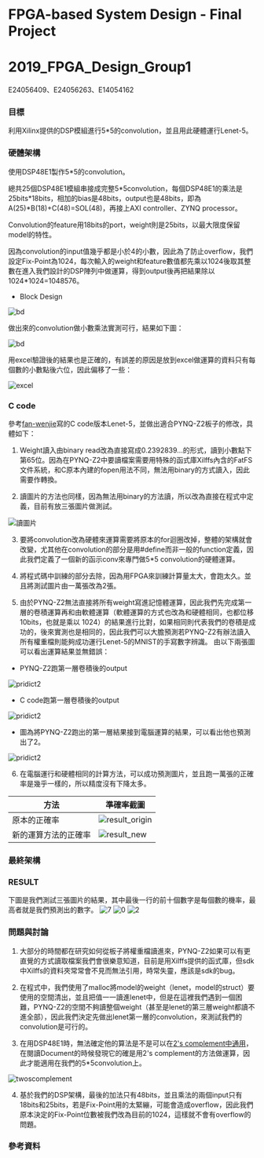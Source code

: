 # FPGA-based System Design - Final Project
# 2019_FPGA_Design_Group1
E24056409、E24056263、E14054162

### 目標

利用Xilinx提供的DSP模組進行5\*5的convolution，並且用此硬體運行Lenet-5。

### 硬體架構

使用DSP48E1製作5\*5的convolution。

總共25個DSP48E1模組串接成完整5\*5convolution，每個DSP48E1的乘法是25bits\*18bits，相加的bias是48bits，output也是48bits，即為A(25)\*B(18)+C(48)=SOL(48)，再接上AXI controller、ZYNQ processor。

Convolution的feature用18bits的port，weight則是25bits，以最大限度保留model的特性。

因為convolution的input值幾乎都是小於4的小數，因此為了防止overflow，我們設定Fix-Point為1024，每次輸入的weight和feature數值都先乘以1024後取其整數在進入我們設計的DSP陣列中做運算，得到output後再把結果除以1024\*1024=1048576。

* Block Design

![bd](images/block.PNG)

做出來的convolution做小數乘法實測可行，結果如下圖：

![bd](images/conv_d.PNG)

用excel驗證後的結果也是正確的，有誤差的原因是放到excel做運算的資料只有每個數的小數點後六位，因此偏移了一些：

![excel](images/conv_cal.PNG)

### C code

參考[fan-wenjie](https://github.com/fan-wenjie/LeNet-5)寫的C code版本Lenet-5，並做出適合PYNQ-Z2板子的修改，具體如下：

1. Weight讀入由binary read改為直接寫成0.2392839...的形式，讀到小數點下第65位。因為在PYNQ-Z2中要讀檔案需要用特殊的函式庫Xilffs內含的FatFS文件系統，和C原本內建的fopen用法不同，無法用binary的方式讀入，因此需要作轉換。

2. 讀圖片的方法也同樣，因為無法用binary的方法讀，所以改為直接在程式中定義，目前有放三張圖片做測試。

![讀圖片](images/pridicted.png)

3. 要將convolution改為硬體來運算需要將原本的for迴圈改掉，整體的架構就會改變，尤其他在convolution的部分是用#define而非一般的function定義，因此我們定義了一個新的函示conv來專門做5\*5 convolution的硬體運算。

4. 將程式碼中訓練的部分去除，因為用FPGA來訓練計算量太大，會跑太久。並且將測試圖片由一萬張改為2張。

5. 由於PYNQ-Z2無法直接將所有weight寫進記憶體運算，因此我們先完成第一層的卷積運算再和由軟體運算（軟體運算的方式也改為和硬體相同，也都位移10bits，也就是乘以
1024）的結果進行比對，如果相同則代表我們的卷積是成功的，後來實測也是相同的，因此我們可以大膽預測若PYNQ-Z2有辦法讀入所有權重檔則能夠成功運行Lenet-5的MNIST的手寫數字辨識。
由以下兩張圖可以看出運算結果並無錯誤：

* PYNQ-Z2跑第一層卷積後的output

![pridict2](images/p_layer1.PNG)

* C code跑第一層卷積後的output

![pridict2](images/c_layer1.PNG)

* 圖為將PYNQ-Z2跑出的第一層結果接到電腦運算的結果，可以看出他也預測出了2。

![pridict2](images/pridict2.png)

6. 在電腦運行和硬體相同的計算方法，可以成功預測圖片，並且跑一萬張的正確率是幾乎一樣的，所以精度沒有下降太多。

  |方法|準確率截圖|
  |------|------|
  |原本的正確率|  ![result_origin](images/prec_o.png)|  
  |新的運算方法的正確率|  ![result_new](images/prec_n.png)|

### 最終架構

### RESULT

下圖是我們測試三張圖片的結果，其中最後一行的前十個數字是每個數的機率，最高者就是我們預測出的數字。
![7](images/prec_7.png)
![0](images/prec_0.png)
![2](images/prec_2.png)

### 問題與討論

1. 大部分的時間都在研究如何從板子將權重檔讀進來，PYNQ-Z2如果可以有更直覺的方式讀取檔案我們會很樂意知道，目前是用Xilffs提供的函式庫，但sdk中Xilffs的資料夾常常會不見而無法引用，時常失靈，應該是sdk的bug。

2. 在程式中，我們使用了malloc將model的weight（lenet，model的struct）要使用的空間清出，並且把值一一讀進lenet中，但是在這裡我們遇到一個困難，PYNQ-Z2的空間不夠讀整個weight（甚至是lenet的第三層weight都讀不進全部），因此我們決定先做出lenet第一層的convolution，來測試我們的convolution是可行的。

3. 在用DSP48E1時，無法確定他的算法是不是可以在[2's complement中通用](https://forums.xilinx.com/t5/AI-Engine-DSP-IP-and-Tools/Two-s-Complement-Multiplier-with-DSP48E1/m-p/320439)，在閱讀Document的時候發現它的確是用2's complement的方法做運算，因此才能適用在我們的5\*5convolution上。

![twoscomplement](images/twocomplement.png)

4. 基於我們的DSP架構，最後的加法只有48bits，並且乘法的兩個input只有18bits和25bits，若是Fix-Point用的太緊繃，可能會造成overflow，因此我們原本決定的Fix-Point位數被我們改為目前的1024，這樣就不會有overflow的問題。

### 參考資料

